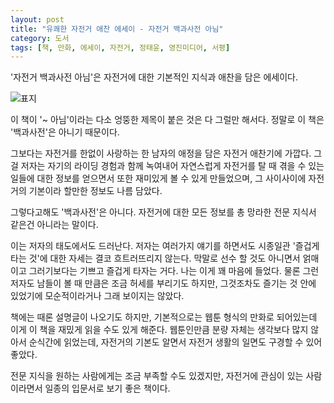 ```yaml
---
layout: post
title: "유쾌한 자전거 애찬 에세이 - 자전거 백과사전 아님"
category: 도서
tags: [책, 만화, 에세이, 자전거, 정태윤, 영진미디어, 서평]
---
```


'자전거 백과사전 아님'은
자전거에 대한 기본적인 지식과 애찬을 담은 에세이다.

![표지](https://lh3.googleusercontent.com/R7wctuQ-2X2JRqlN2s1ykJ0A8zX-QoefmzU-uBwlqD49nn0267pqJJDfZCNx5_VDpsgtZLSKa5BvRg=s480)

이 책이 '~ 아님'이라는 다소 엉뚱한 제목이 붙은 것은 다 그럴만 해서다.
정말로 이 책은 '백과사전'은 아니기 때문이다.

그보다는 자전거를 한없이 사랑하는 한 남자의 애정을 담은 자전거 애찬기에 가깝다.
그걸 저자는 자기의 라이딩 경험과 함께 녹여내어
자연스럽게 자전거를 탈 때 겪을 수 있는 일들에 대한 정보를 얻으면서
또한 재미있게 볼 수 있게 만들었으며,
그 사이사이에 자전거의 기본이라 할만한 정보도 나름 담았다.

그렇다고해도 '백과사전'은 아니다.
자전거에 대한 모든 정보를 총 망라한 전문 지식서 같은건 아니라는 말이다.

이는 저자의 태도에서도 드러난다.
저자는 여러가지 얘기를 하면서도 시종일관 '즐겁게 타는 것'에 대한 자세는 결코 흐트러뜨리지 않는다.
막말로 선수 할 것도 아니면서 얽매이고 그러기보다는 기쁘고 즐겁게 타자는 거다.
나는 이게 꽤 마음에 들었다.
물론 그런 저자도 남들이 볼 때 만큼은 조금 허세를 부리기도 하지만,
그것조차도 즐기는 것 안에 있었기에 모순적이라거나 그래 보이지는 않았다.

책에는 때론 설명글이 나오기도 하지만,
기본적으로는 웹툰 형식의 만화로 되어있는데
이게 이 책을 재밌게 읽을 수도 있게 해준다.
웹툰인만큼 분량 자체는 생각보다 많지 않아서 순식간에 읽었는데,
자전거의 기본도 알면서
자전거 생활의 일면도 구경할 수 있어 좋았다.

전문 지식을 원하는 사람에게는 조금 부족할 수도 있겠지만,
자전거에 관심이 있는 사람이라면서
일종의 입문서로 보기 좋은 책이다.
